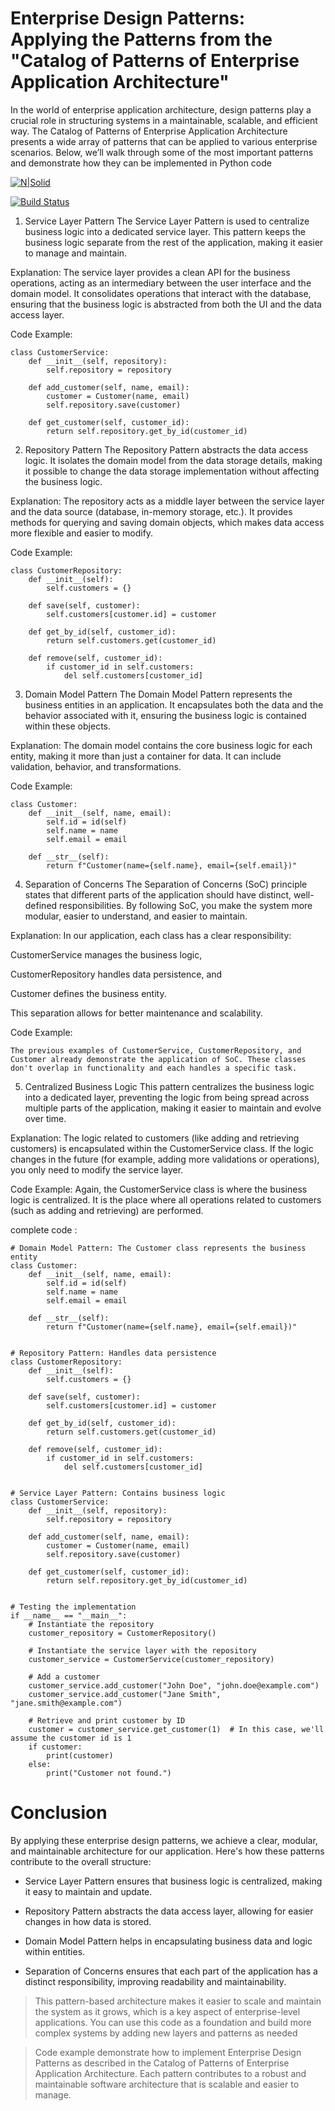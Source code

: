 # Enterprise Design Patterns: Applying the Patterns from the "Catalog of Patterns of Enterprise Application Architecture"
In the world of enterprise application architecture, design patterns play a crucial role in structuring systems in a maintainable, scalable, and efficient way. The Catalog of Patterns of Enterprise Application Architecture presents a wide array of patterns that can be applied to various enterprise scenarios. Below, we’ll walk through some of the most important patterns and demonstrate how they can be implemented in Python code

[![N|Solid](https://cldup.com/dTxpPi9lDf.thumb.png)](https://nodesource.com/products/nsolid)

[![Build Status](https://travis-ci.org/joemccann/dillinger.svg?branch=master)](https://travis-ci.org/joemccann/dillinger)

1. Service Layer Pattern
The Service Layer Pattern is used to centralize business logic into a dedicated service layer. This pattern keeps the business logic separate from the rest of the application, making it easier to manage and maintain.

Explanation: The service layer provides a clean API for the business operations, acting as an intermediary between the user interface and the domain model. It consolidates operations that interact with the database, ensuring that the business logic is abstracted from both the UI and the data access layer.

Code Example:
```
class CustomerService:
    def __init__(self, repository):
        self.repository = repository

    def add_customer(self, name, email):
        customer = Customer(name, email)
        self.repository.save(customer)

    def get_customer(self, customer_id):
        return self.repository.get_by_id(customer_id)

```

2. Repository Pattern
The Repository Pattern abstracts the data access logic. It isolates the domain model from the data storage details, making it possible to change the data storage implementation without affecting the business logic.

Explanation: The repository acts as a middle layer between the service layer and the data source (database, in-memory storage, etc.). It provides methods for querying and saving domain objects, which makes data access more flexible and easier to modify.

Code Example:
```
class CustomerRepository:
    def __init__(self):
        self.customers = {}

    def save(self, customer):
        self.customers[customer.id] = customer

    def get_by_id(self, customer_id):
        return self.customers.get(customer_id)

    def remove(self, customer_id):
        if customer_id in self.customers:
            del self.customers[customer_id]

```

3. Domain Model Pattern
The Domain Model Pattern represents the business entities in an application. It encapsulates both the data and the behavior associated with it, ensuring the business logic is contained within these objects.

Explanation: The domain model contains the core business logic for each entity, making it more than just a container for data. It can include validation, behavior, and transformations.

Code Example:
```
class Customer:
    def __init__(self, name, email):
        self.id = id(self)
        self.name = name
        self.email = email

    def __str__(self):
        return f"Customer(name={self.name}, email={self.email})"

```
4. Separation of Concerns
The Separation of Concerns (SoC) principle states that different parts of the application should have distinct, well-defined responsibilities. By following SoC, you make the system more modular, easier to understand, and easier to maintain.

Explanation: In our application, each class has a clear responsibility:

CustomerService manages the business logic,

CustomerRepository handles data persistence, and

Customer defines the business entity.

This separation allows for better maintenance and scalability.

Code Example: 
```
The previous examples of CustomerService, CustomerRepository, and Customer already demonstrate the application of SoC. These classes don't overlap in functionality and each handles a specific task.
```
5. Centralized Business Logic
This pattern centralizes the business logic into a dedicated layer, preventing the logic from being spread across multiple parts of the application, making it easier to maintain and evolve over time.

Explanation: The logic related to customers (like adding and retrieving customers) is encapsulated within the CustomerService class. If the logic changes in the future (for example, adding more validations or operations), you only need to modify the service layer.

Code Example: Again, the CustomerService class is where the business logic is centralized. It is the place where all operations related to customers (such as adding and retrieving) are performed.

complete code :
```
# Domain Model Pattern: The Customer class represents the business entity
class Customer:
    def __init__(self, name, email):
        self.id = id(self)
        self.name = name
        self.email = email

    def __str__(self):
        return f"Customer(name={self.name}, email={self.email})"


# Repository Pattern: Handles data persistence
class CustomerRepository:
    def __init__(self):
        self.customers = {}

    def save(self, customer):
        self.customers[customer.id] = customer

    def get_by_id(self, customer_id):
        return self.customers.get(customer_id)

    def remove(self, customer_id):
        if customer_id in self.customers:
            del self.customers[customer_id]


# Service Layer Pattern: Contains business logic
class CustomerService:
    def __init__(self, repository):
        self.repository = repository

    def add_customer(self, name, email):
        customer = Customer(name, email)
        self.repository.save(customer)

    def get_customer(self, customer_id):
        return self.repository.get_by_id(customer_id)


# Testing the implementation
if __name__ == "__main__":
    # Instantiate the repository
    customer_repository = CustomerRepository()

    # Instantiate the service layer with the repository
    customer_service = CustomerService(customer_repository)

    # Add a customer
    customer_service.add_customer("John Doe", "john.doe@example.com")
    customer_service.add_customer("Jane Smith", "jane.smith@example.com")

    # Retrieve and print customer by ID
    customer = customer_service.get_customer(1)  # In this case, we'll assume the customer id is 1
    if customer:
        print(customer)
    else:
        print("Customer not found.")
```

# Conclusion
By applying these enterprise design patterns, we achieve a clear, modular, and maintainable architecture for our application. Here's how these patterns contribute to the overall structure:

- Service Layer Pattern ensures that business logic is centralized, making it easy to maintain and update.

- Repository Pattern abstracts the data access layer, allowing for easier changes in how data is stored.

- Domain Model Pattern helps in encapsulating business data and logic within entities.

- Separation of Concerns ensures that each part of the application has a distinct responsibility, improving readability and maintainability.

>This pattern-based architecture makes it easier to scale and maintain the system as it grows, which is a key aspect of enterprise-level applications. You can use this code as a foundation and build more complex systems by adding new layers and patterns as needed

>Code example demonstrate how to implement Enterprise Design Patterns as described in the Catalog of Patterns of Enterprise Application Architecture. Each pattern contributes to a robust and maintainable software architecture that is scalable and easier to manage.
